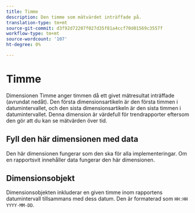 ```yaml
---
title: Timme
description: Den timme som mätvärdet inträffade på.
translation-type: tm+mt
source-git-commit: d3f92d72207f027d35f81a4ccf70d01569c3557f
workflow-type: tm+mt
source-wordcount: '107'
ht-degree: 0%

---
```



# Timme

Dimensionen Timme anger timmen då ett givet mätresultat inträffade (avrundat nedåt). Den första dimensionsartikeln är den första timmen i datumintervallet, och den sista dimensionsartikeln är den sista timmen i datumintervallet. Denna dimension är värdefull för trendrapporter eftersom den gör att du kan se mätvärden över tid.

## Fyll den här dimensionen med data

Den här dimensionen fungerar som den ska för alla implementeringar. Om en rapportsvit innehåller data fungerar den här dimensionen.

## Dimensionsobjekt

Dimensionsobjekten inkluderar en given timme inom rapportens datumintervall tillsammans med dess datum. Den är formaterad som `HH:HH YYYY-MM-DD`.

